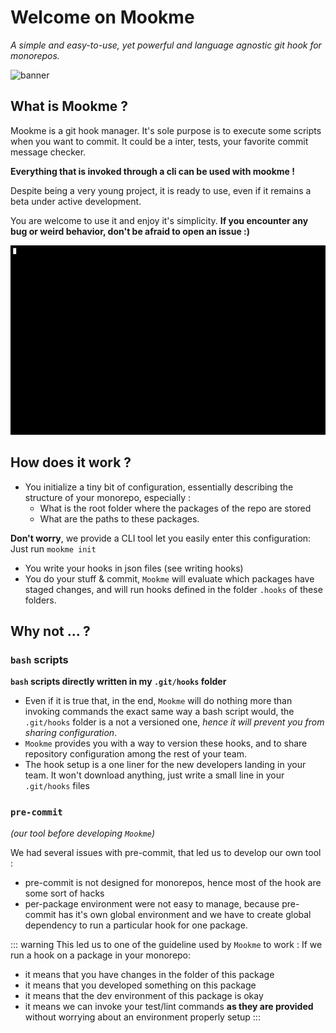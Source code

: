 # Welcome on Mookme

*A simple and easy-to-use, yet powerful and language agnostic git hook for monorepos.*

<img src="banner.png" alt="banner"/>

## What is Mookme ?

Mookme is a git hook manager. It's sole purpose is to execute some scripts when you want to commit. It could be a
inter, tests, your favorite commit message checker.

**Everything that is invoked through a cli can be used with mookme !**

Despite being a very young project, it is ready to use, even if it remains a beta under active development.

You are welcome to use it and enjoy it's simplicity.
**If you encounter any bug or weird behavior, don't be afraid to open an issue :)**

<img src="demo.gif" alt="A fresh look at your new git hooks ;)" width="600"/>

## How does it work ?

- You initialize a tiny bit of configuration, essentially describing the structure of your monorepo, especially :
  - What is the root folder where the packages of the repo are stored
  - What are the paths to these packages.

**Don't worry**, we provide a CLI tool let you easily enter this configuration: Just run `mookme init`

- You write your hooks in json files (see writing hooks)
- You do your stuff & commit, `Mookme` will evaluate which packages have staged changes, and will run hooks defined in
the folder `.hooks` of these folders.

## Why not ... ?

### `bash` scripts

**`bash` scripts directly written in my `.git/hooks` folder**

- Even if it is true that, in the end, `Mookme` will do nothing more than invoking commands the exact same way a bash
script would, the `.git/hooks` folder is a not a versioned one, *hence it will prevent you from sharing configuration*.
- `Mookme` provides you with a way to version these hooks, and to share repository configuration among the rest of your team.
- The hook setup is a one liner for the new developers landing in your team. It won't download anything, just write a
small line in your `.git/hooks` files

### `pre-commit`

*(our tool before developing `Mookme`)*

We had several issues with pre-commit, that led us to develop our own tool :

- pre-commit is not designed for monorepos, hence most of the hook are some sort of hacks
- per-package environment were not easy to manage, because pre-commit has it's own global environment and we have to
create global dependency to run a particular hook for one package.

::: warning
This led us to one of the guideline used by `Mookme` to work :
If we run a hook on a package in your monorepo:

- it means that you have changes in the folder of this package
- it means that you developed something on this package
- it means that the dev environment of this package is okay
- it means we can invoke your test/lint commands **as they are provided** without worrying about an environment
properly setup
:::
